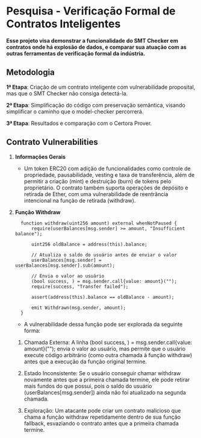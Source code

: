 # Pesquisa - Verificação Formal de Contratos Inteligentes

**Esse projeto visa demonstrar a funcionalidade do SMT Checker em contratos onde há explosão de dados, e comparar sua atuação com as outras ferramentas de verificação formal da indústria.**

## Metodologia

**1ª Etapa**: Criação de um contrato inteligente com vulnerabilidade proposital, mas que o SMT Checker não consiga detectá-la.

**2ª Etapa**: Simplificação do código com preservação semântica, visando simplificar o caminho que o model-checker percorrerá.

**3ª Etapa**: Resultados e comparação com o Certora Prover.

## Contrato Vulnerabilities

1. **Informações Gerais**

   - Um token ERC20 com adição de funcionalidades como controle de propriedade, pausabilidade, vesting e taxa de transferência, além de permitir a criação (mint) e destruição (burn) de tokens pelo proprietário. O contrato também suporta operações de depósito e retirada de Ether, com uma vulnerabilidade de reentrância intencional na função de retirada (withdraw).
  
2. **Função Withdraw**


         function withdraw(uint256 amount) external whenNotPaused {
             require(userBalances[msg.sender] >= amount, "Insufficient balance");
         
             uint256 oldBalance = address(this).balance;
         
             // Atualiza o saldo do usuário antes de enviar o valor
             userBalances[msg.sender] = userBalances[msg.sender].sub(amount);
         
             // Envia o valor ao usuário
             (bool success, ) = msg.sender.call{value: amount}("");
             require(success, "Transfer failed");
         
             assert(address(this).balance == oldBalance - amount);
         
             emit Withdrawn(msg.sender, amount);
         }
   
   - A vulnerabilidade dessa função pode ser explorada da seguinte forma:
     
    1. Chamada Externa: A linha (bool success, ) = msg.sender.call{value: amount}(""); envia o valor ao usuário, mas permite que o usuário execute código arbitrário (como outra chamada à função withdraw)            antes que a execução da função original termine.

    2. Estado Inconsistente: Se o usuário conseguir chamar withdraw novamente antes que a primeira chamada termine, ele pode retirar mais fundos do que possui, pois o saldo do usuário                                (userBalances[msg.sender]) ainda não foi atualizado na segunda chamada.

    3. Exploração: Um atacante pode criar um contrato malicioso que chama a função withdraw repetidamente dentro de sua função fallback, esvaziando o contrato antes que a primeira chamada termine.

   




